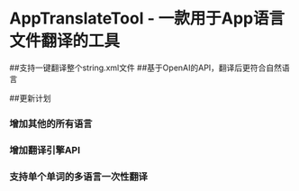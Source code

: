 # AppTranslateTool - 一款用于App语言文件翻译的工具

##支持一键翻译整个string.xml文件
##基于OpenAI的API，翻译后更符合自然语言

##更新计划
### 增加其他的所有语言 
### 增加翻译引擎API
### 支持单个单词的多语言一次性翻译

